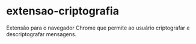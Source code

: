 # extensao-criptografia
 Extensão para o navegador Chrome que permite ao usuário criptografar e descriptografar mensagens.
